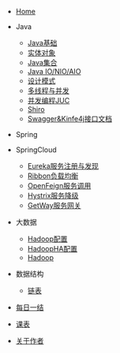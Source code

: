 * [<i class="iconfont zhulin-tubiao-"></i>Home](/README)
* <i class="iconfont zhulin-daohang"></i>Java
    * [Java基础](/Java/语法基础)
    * [实体对象](/Java/实体对象(Bean))
    * [Java集合](/Java/集合)
    * [Java IO/NIO/AIO](/Java/IO_Nio_Aio)
    * [设计模式](/Java/设计模式)
    * [多线程与并发](/Java/多线程与并发)
    * [并发编程JUC](/Java/并发编程JUC)
    * [Shiro](/Java/Shiro)
    * [Swagger&Kinfe4j接口文档](/Java/Swagger%26Kinfe4j)
* <i class="iconfont zhulin-bxl-spring-boot"></i>Spring
* <i class="iconfont zhulin-cloud"></i>SpringCloud
    * [Eureka服务注册与发现](/框架/Eureka.md)
    * [Ribbon负载均衡](/框架/Ribbon.md)
    * [OpenFeign服务调用](/框架/OpenFeign.md)
    * [Hystrix服务降级](/框架/Hystrix.md)
    * [GetWay服务网关](/框架/GetWay.md)
* <i class="iconfont zhulin-dashuju"></i>大数据
    * [Hadoop配置](/配置/Hadoop配置)
    * [HadoopHA配置](/配置/Hadoop高可用配置)
    * [Hadoop](/大数据/Hadoop)
* <i class="iconfont zhulin-shujujiegou"></i>数据结构
    * [链表](/数据结构与算法/链表)

* [<i class="iconfont zhulin-zongjie"></i>每日一结](/每日一结/README.md)
* [<i class="iconfont zhulin-kebiao1"></i>课表](/课表)
* [<i class="iconfont zhulin-zuozhe"></i>关于作者](/简历.md)